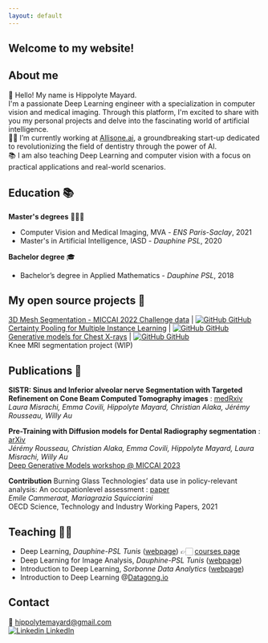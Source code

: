 ```yaml
---
layout: default
---
```


## Welcome to my website!


## About me

👋 Hello! My name is Hippolyte Mayard. \
I'm a passionate Deep Learning engineer with a specialization in computer vision and medical imaging. Through this platform, I'm excited to share with you my personal projects and delve into the fascinating world of artificial intelligence. \
🧠🦷 I’m currently working at [Allisone.ai](https://www.allisone.ai/), a groundbreaking start-up dedicated to revolutionizing the field of dentistry through the power of AI. \
📚 I am also teaching Deep Learning and computer vision with a focus on practical applications and real-world scenarios.

## Education 📚

**Master's degrees** 👨🏼‍🎓
- Computer Vision and Medical Imaging, MVA - *ENS Paris-Saclay*, 2021
- Master's in Artificial Intelligence, IASD - *Dauphine PSL*, 2020

**Bachelor degree** 🎓
- Bachelor’s degree in Applied Mathematics - *Dauphine PSL*, 2018

## My open source projects 🔬

[3D Mesh Segmentation - MICCAI 2022 Challenge data](./project3.md) | [![GitHub](https://i.stack.imgur.com/tskMh.png) GitHub](https://github.com/hippolytemayard/teeth-3d-mesh-segmentation) \
[Certainty Pooling for Multiple Instance Learning](./project1.md) | [![GitHub](https://i.stack.imgur.com/tskMh.png) GitHub](https://github.com/hippolytemayard/certainty-pooling-mil) \
[Generative models for Chest X-rays](./project2.md) | [![GitHub](https://i.stack.imgur.com/tskMh.png) GitHub](https://github.com/hippolytemayard/chest-x-ray-generative-models) \
Knee MRI segmentation project (WIP)


## Publications 📄

**SISTR: Sinus and Inferior alveolar nerve Segmentation with Targeted Refinement on Cone Beam Computed Tomography images** : [medRxiv](https://www.medrxiv.org/content/10.1101/2024.02.17.24301683v1) \
*Laura Misrachi, Emma Covili, Hippolyte Mayard, Christian Alaka, Jérémy Rousseau, Willy Au* 


**Pre-Training with Diffusion models for Dental Radiography segmentation** : [arXiv](https://arxiv.org/abs/2307.14066) \
*Jérémy Rousseau, Christian Alaka, Emma Covili, Hippolyte Mayard, Laura Misrachi, Willy Au* \
[Deep Generative Models workshop @ MICCAI 2023](https://dgm4miccai.github.io/) 

**Contribution** 
Burning Glass Technologies’ data use in policy-relevant analysis: An occupationlevel assessment : [paper](https://www.oecd-ilibrary.org/docserver/cd75c3e7-en.pdf?expires=1691999339&id=id&accname=guest&checksum=483B4F421C9D935B122503E4AD2350CB) \
*Emile Cammeraat, Mariagrazia Squicciarini* \
OECD Science, Technology and Industry Working Papers, 2021



## Teaching 👨‍🏫

- Deep Learning, *Dauphine-PSL Tunis* ([webpage](https://tunis.dauphine.psl.eu/masters/big-data-intelligence-artificielle)) 👉🏻 [courses page](./deep-learning-bdia.md)
- Deep Learning for Image Analysis, *Dauphine-PSL Tunis* ([webpage](https://tunis.dauphine.psl.eu/masters/big-data-intelligence-artificielle))
- Introduction to Deep Learning, *Sorbonne Data Analytics* ([webpage](https://formations.pantheonsorbonne.fr/fr/catalogue-des-formations/diplome-d-universite-DU/diplome-d-universite-KBVXM363/diplome-d-universite-sorbonne-data-analytics-KPMK3V7Z.html))
- Introduction to Deep Learning @[Datagong.io](https://www.datagong.io/)

## Contact

📩 hippolytemayard@gmail.com \
[![Linkedin](https://i.stack.imgur.com/gVE0j.png) LinkedIn](https://www.linkedin.com/in/hippolyte-mayard-5b330a140/) 
&nbsp;


<script type='text/javascript' id='clustrmaps' src='//cdn.clustrmaps.com/map_v2.js?cl=82660d&w=400&t=n&d=UHFum2zR4IKpODq4zfPeDWQIhvfNo77TqyaJMIgeFxE&cmo=feff53&cmn=6acc3a&co=004d84'></script>